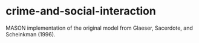 # crime-and-social-interaction
 MASON implementation of the original model from Glaeser, Sacerdote, and Scheinkman (1996).
